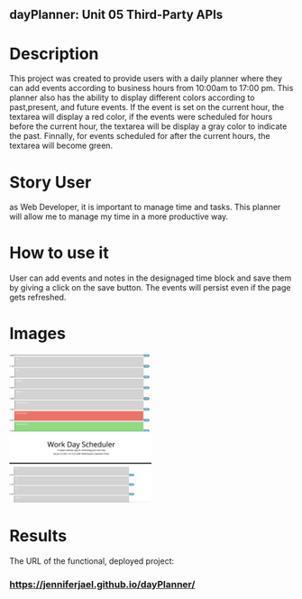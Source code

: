 ## dayPlanner: Unit 05 Third-Party APIs
# Description
This project was created to provide users with a daily planner where they can add events according to business hours from 10:00am to 17:00 pm. This planner also has the ability to display different colors according to past,present, and future events. If the event is set on the current hour, the textarea will display a red color, if the events were scheduled for hours before the current hour, the textarea will be display a gray color to indicate the past. Finnally, for events scheduled for after the current hours, the textarea will become green.

# Story User
as Web Developer, it is important to manage time and tasks. This planner will allow me to manage my time in a more productive way.

# How to use it
User can add events and notes in the designaged time block and save them by giving a click on the save button.
The events will persist even if the page gets refreshed.

# Images

<img src='images/timeBlocks.png' alt='time Blocks' width='50%' height='50%'>
<img src='images/title.png' alt='day planner and current day and time' width='50%' height='50%'>

 # Results
 The URL of the functional, deployed project: 

 ### <https://jenniferjael.github.io/dayPlanner/>

 


